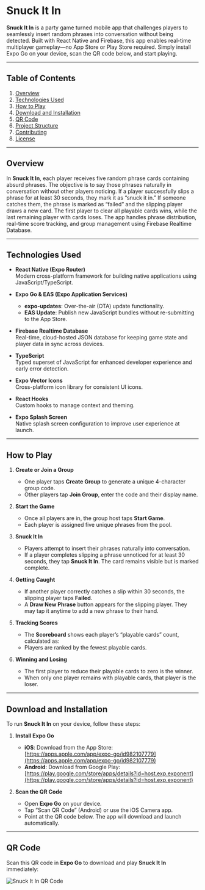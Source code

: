 # Snuck It In

**Snuck It In** is a party game turned mobile app that challenges players to seamlessly insert random phrases into conversation without being detected. Built with React Native and Firebase, this app enables real-time multiplayer gameplay—no App Store or Play Store required. Simply install Expo Go on your device, scan the QR code below, and start playing.

---

## Table of Contents

1. [Overview](#overview)  
2. [Technologies Used](#technologies-used)  
3. [How to Play](#how-to-play)  
4. [Download and Installation](#download-and-installation)  
5. [QR Code](#qr-code)  
6. [Project Structure](#project-structure)  
7. [Contributing](#contributing)  
8. [License](#license)  

---

## Overview

In **Snuck It In**, each player receives five random phrase cards containing absurd phrases. The objective is to say those phrases naturally in conversation without other players noticing. If a player successfully slips a phrase for at least 30 seconds, they mark it as “snuck it in.” If someone catches them, the phrase is marked as “failed” and the slipping player draws a new card. The first player to clear all playable cards wins, while the last remaining player with cards loses. The app handles phrase distribution, real-time score tracking, and group management using Firebase Realtime Database.

---

## Technologies Used

- **React Native (Expo Router)**  
  Modern cross-platform framework for building native applications using JavaScript/TypeScript.

- **Expo Go & EAS (Expo Application Services)**  
  - **expo-updates**: Over-the-air (OTA) update functionality.  
  - **EAS Update**: Publish new JavaScript bundles without re-submitting to the App Store.

- **Firebase Realtime Database**  
  Real-time, cloud-hosted JSON database for keeping game state and player data in sync across devices.

- **TypeScript**  
  Typed superset of JavaScript for enhanced developer experience and early error detection.

- **Expo Vector Icons**  
  Cross-platform icon library for consistent UI icons.

- **React Hooks**  
  Custom hooks to manage context and theming.

- **Expo Splash Screen**  
  Native splash screen configuration to improve user experience at launch.

---

## How to Play

1. **Create or Join a Group**  
   - One player taps **Create Group** to generate a unique 4-character group code.  
   - Other players tap **Join Group**, enter the code and their display name.  

2. **Start the Game**  
   - Once all players are in, the group host taps **Start Game**.  
   - Each player is assigned five unique phrases from the pool.  

3. **Snuck It In**  
   - Players attempt to insert their phrases naturally into conversation.  
   - If a player completes slipping a phrase unnoticed for at least 30 seconds, they tap **Snuck It In**. The card remains visible but is marked complete.

4. **Getting Caught**  
   - If another player correctly catches a slip within 30 seconds, the slipping player taps **Failed**.  
   - A **Draw New Phrase** button appears for the slipping player. They may tap it anytime to add a new phrase to their hand.

5. **Tracking Scores**  
   - The **Scoreboard** shows each player’s “playable cards” count, calculated as:  
   - Players are ranked by the fewest playable cards.  

6. **Winning and Losing**  
   - The first player to reduce their playable cards to zero is the winner.  
   - When only one player remains with playable cards, that player is the loser.

---

## Download and Installation

To run **Snuck It In** on your device, follow these steps:

1. **Install Expo Go**  
   - **iOS**: Download from the App Store:  
     [https://apps.apple.com/app/expo-go/id982107779](https://apps.apple.com/app/expo-go/id982107779)  
   - **Android**: Download from Google Play:  
     [https://play.google.com/store/apps/details?id=host.exp.exponent](https://play.google.com/store/apps/details?id=host.exp.exponent)

2. **Scan the QR Code**  
   - Open **Expo Go** on your device.  
   - Tap “Scan QR Code” (Android) or use the iOS Camera app.  
   - Point at the QR code below. The app will download and launch automatically.

---

## QR Code

Scan this QR code in **Expo Go** to download and play **Snuck It In** immediately:

![Snuck It In QR Code](./downloads/snuckitinqrcode.png)



